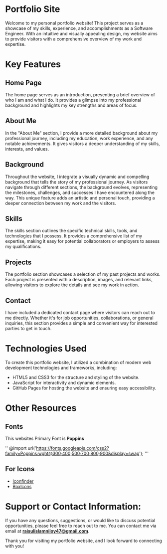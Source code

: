 
# Portfolio Site

Welcome to my personal portfolio website! This project serves as a showcase of my skills, experience, and accomplishments as a Software Engineer. With an intuitive and visually appealing design, my website aims to provide visitors with a comprehensive overview of my work and expertise.

# Key Features

## Home Page 
The home page serves as an introduction, presenting a brief overview of who I am and what I do. It provides a glimpse into my professional background and highlights my key strengths and areas of focus.

## About Me 
In the "About Me" section, I provide a more detailed background about my professional journey, including my education, work experience, and any notable achievements. It gives visitors a deeper understanding of my skills, interests, and values.

## Background 
Throughout the website, I integrate a visually dynamic and compelling background that tells the story of my professional journey. As visitors navigate through different sections, the background evolves, representing the milestones, challenges, and successes I have encountered along the way. This unique feature adds an artistic and personal touch, providing a deeper connection between my work and the visitors.

## Skills 
The skills section outlines the specific technical skills, tools, and technologies that I possess. It provides a comprehensive list of my expertise, making it easy for potential collaborators or employers to assess my qualifications.

## Projects 
The portfolio section showcases a selection of my past projects and works. Each project is presented with a description, images, and relevant links, allowing visitors to explore the details and see my work in action.

## Contact
I have included a dedicated contact page where visitors can reach out to me directly. Whether it's for job opportunities, collaborations, or general inquiries, this section provides a simple and convenient way for interested parties to get in touch.

# Technologies Used

To create this portfolio website, I utilized a combination of modern web development technologies and frameworks, including:

- HTML5 and CSS3 for the structure and styling of the website.
- JavaScript for interactivity and dynamic elements.
- GitHub Pages for hosting the website and ensuring easy accessibility.


# Other Resources

## Fonts

This websites Primary Font is **Poppins**

''
@import url('https://fonts.googleapis.com/css2?family=Poppins:wght@300;400;500;700;800;900&display=swap');
'''

## For Icons

- [Iconfinder](https://www.iconfinder.com/)
- [BoxIcons](https://boxicons.com/)

# Support or Contact Information:

If you have any questions, suggestions, or would like to discuss potential opportunities, please feel free to reach out to me. You can contact me via email at **raisulislamniloy47@gmail.com**.

Thank you for visiting my portfolio website, and I look forward to connecting with you!
